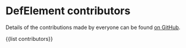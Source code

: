 # DefElement contributors

Details of the contributions made by everyone can be found [on GitHub](https://github.com/mscroggs/defelement.com/graphs/contributors).

{{list contributors}}
